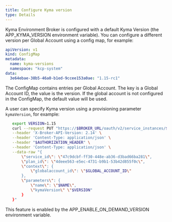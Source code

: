 ```yaml
---
title: Configure Kyma version
type: Details
---
```


Kyma Environment Broker is configured with a default Kyma Version (the APP_KYMA_VERSION environment variable). 
You can configure a different version per Global Account using a config map, for example:

```yaml
apiVersion: v1
kind: ConfigMap
metadata:
  name: kyma-versions
  namespace: "kcp-system"
data:
  3e64ebae-38b5-46a0-b1ed-9ccee153a0ae: "1.15-rc1"
```

The ConfigMap contains entries per Global Account. The key is a Global Account ID, the value is the version.
If the global account is not configured in the ConfigMap, the default value will be used.

A user can specify Kyma version using a provisioning parameter `kymaVersion`, for example:

```bash
   export VERSION=1.15
   curl --request PUT "https://$BROKER_URL/oauth/v2/service_instances/$INSTANCE_ID?accepts_incomplete=true" \
   --header 'X-Broker-API-Version: 2.14' \
   --header 'Content-Type: application/json' \
   --header "$AUTHORIZATION_HEADER" \
   --header 'Content-Type: application/json' \
   --data-raw "{
       \"service_id\": \"47c9dcbf-ff30-448e-ab36-d3bad66ba281\",
       \"plan_id\": \"4deee563-e5ec-4731-b9b1-53b42d855f0c\",
       \"context\": {
           \"globalaccount_id\": \"$GLOBAL_ACCOUNT_ID\"
       },
       \"parameters\": {
           \"name\": \"$NAME\",
           \"kymaVersion\" \"$VERSION"
       }
   }"
   ```
This feature is enabled by the APP_ENABLE_ON_DEMAND_VERSION environment variable.
